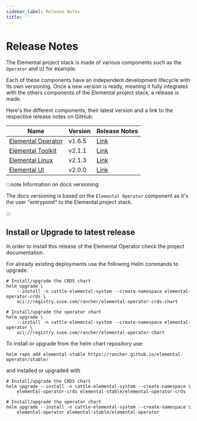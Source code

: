 ```yaml
---
sidebar_label: Release Notes
title: ''
---
```


<head>
  <link rel="canonical" href="https://elemental.docs.rancher.com/release-notes"/>
</head>

# Release Notes

The Elemental project stack is made of various components such as the `Operator` and `UI` for example.

Each of these components have an independent development lifecycle with its own versioning. Once a new version is ready, meaning it fully integrates with the others components of the Elemental project stack, a release is made.

Here's the different components, their latest version and a link to the respective release notes on GitHub:

| Name                                                                 | Version | Release Notes                                                                |
|----------------------------------------------------------------------|---------|------------------------------------------------------------------------------|
| [Elemental Operator](https://github.com/rancher/elemental-operator/) | v1.6.5  | [Link](https://github.com/rancher/elemental-operator/releases/tag/v1.6.5)    |
| [Elemental Toolkit](https://github.com/rancher/elemental-toolkit/)   | v2.1.1  | [Link](https://github.com/rancher/elemental-toolkit/releases/tag/v2.1.1)     |
| [Elemental Linux](https://github.com/rancher/elemental)              | v2.1.3  | [Link](https://github.com/rancher/elemental/releases/tag/v2.1.3)             |
| [Elemental UI](https://github.com/rancher/elemental-ui)              | v2.0.0  | [Link](https://github.com/rancher/elemental-ui/releases/tag/elemental-2.0.0) |

:::note Information on docs versioning

The docs versioning is based on the `Elemental Operator` component as it's the user "entrypoint" to the Elemental project stack.

:::

## Install or Upgrade to latest release

In order to install this release of the Elemental Operator check the project documentation.

For already existing deployments use the following Helm commands to upgrade:

```
# Install/upgrade the CRDS chart
helm upgrade \
    --install -n cattle-elemental-system --create-namespace elemental-operator-crds \
    oci://registry.suse.com/rancher/elemental-operator-crds-chart

# Install/upgrade the operator chart
helm upgrade \
    --install -n cattle-elemental-system --create-namespace elemental-operator \
    oci://registry.suse.com/rancher/elemental-operator-chart
```

To install or upgrade from the helm chart repository use:

```
helm repo add elemental-stable https://rancher.github.io/elemental-operator/stable/
```

and installed or upgraded with

```
# Install/upgrade the CRDS chart
helm upgrade --install -n cattle-elemental-system --create-namespace \
    elemental-operator-crds elemental-stable/elemental-operator-crds

# Install/upgrade the operator chart
helm upgrade --install -n cattle-elemental-system --create-namespace \
    elemental-operator elemental-stable/elemental-operator
```

